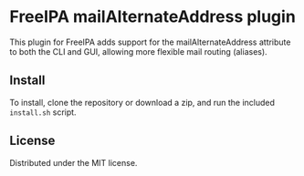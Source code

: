 # FreeIPA mailAlternateAddress plugin

This plugin for FreeIPA adds support for the mailAlternateAddress attribute to
both the CLI and GUI, allowing more flexible mail routing (aliases).

## Install

To install, clone the repository or download a zip, and run the included
`install.sh` script.

## License

Distributed under the MIT license.
